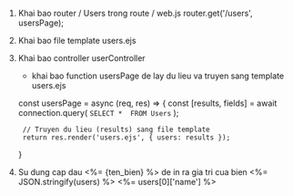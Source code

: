 1. Khai bao router / Users trong route / web.js
router.get('/users', usersPage);

2. Khai bao file template 
    users.ejs

3. Khai bao controller userController
    - khai bao function usersPage de lay du lieu va truyen sang template users.ejs
    
    const usersPage = async (req, res) => {
        const [results, fields] = await connection.query(
            `SELECT *  FROM Users`
        );

        // Truyen du lieu (results) sang file template
        return res.render('users.ejs', { users: results });
    }
4. Su dung cap dau <%= {ten_bien} %> de in ra gia tri cua bien
    <%= JSON.stringify(users) %>
    <%= users[0]['name'] %>